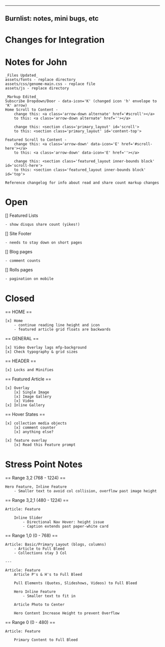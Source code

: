 ----
Burnlist: notes, mini bugs, etc
----




# Changes for Integration
# Notes for John

    _Files Updated_
    assets/fonts - replace directory
    assets/css/genome-main.css - replace file
    assets/js - replace directory

    _Markup Edited_
    Subscribe Dropdown/Door - data-icon='K' (changed icon 'h' envelope to 'K' arrow)
    Home Scroll to Content -
        change this: <a class='arrow-down alternate' href='#scroll'></a>
        to this: <a class='arrow-down alternate' href=''></a>

        change this: <section class='primary_layout' id='scroll'>
        to this: <section class='primary_layout' id='content-top'>

    Featured Scroll to Content -
        change this: <a class='arrow-down' data-icon='E' href='#scroll-here'></a>
        to this: <a class='arrow-down' data-icon='E' href=''></a>

        change this: <section class='featured_layout inner-bounds block' id='scroll-here'>
        to this: <section class='featured_layout inner-bounds block' id='top'>

    Reference changelog for info about read and share count markup changes




# Open

[] Featured Lists

    - show disqus share count (yikes!)


[] Site Footer

    - needs to stay down on short pages

[] Blog pages

    - comment counts


[] Rolls pages

    - pagination on mobile


# Closed
== HOME ==

    [x] Home
        - continue reading line height and icon
        - featured article grid floats are backwards


== GENERAL ==

    [x] Video Overlay lags mfp-background
    [x] Check typography & grid sizes


== HEADER ==

    [x] Locks and Minifies

== Featured Article ==

    [x] Overlay
        [x] Single Image
        [x] Image Gallery
        [x] Video
    [x] Inline Gallery

== Hover States ==

    [x] collection media objects
        [x] comment counter
        [x] anything else?

    [x] feature overlay
        [x] Read this Feature prompt





# Stress Point Notes
== Range 3,2 (768 - 1224) ==

    Hero Feature, Inline Feature
        - Smaller text to avoid col collision, overflow past image height


== Range 3,2,1 (480 - 1224) ==

    Article: Feature

        Inline Slider
            - Directional Nav Hover: height issue
            - Caption extends past paper-white card


== Range 1,0 (0 - 768) ==

    Article: Basic/Primary Layout (blogs, columns)
        - Article to Full Bleed
        - Collections stay 3 Col

    ---

    Article: Feature
        Article P's & H's to Full Bleed

        Pull Elements (Quotes, Slideshows, Videos) to Full Bleed

        Hero Inline Feature
            - Smaller text to fit in

        Article Photo to Center

        Hero Content Increase Height to prevent Overflow

== Range 0 (0 - 480) ==

    Article: Feature

        Primary Content to Full Bleed








